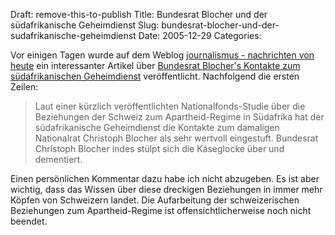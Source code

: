 Draft: remove-this-to-publish
Title: Bundesrat Blocher und der südafrikanische Geheimdienst
Slug: bundesrat-blocher-und-der-sudafrikanische-geheimdienst
Date: 2005-12-29
Categories:

Vor einigen Tagen wurde auf dem Weblog [journalismus - nachrichten von heute](http://oraclesyndicate.twoday.net/) ein interessanter Artikel über [Bundesrat Blocher's Kontakte zum südafrikanischen Geheimdienst](http://oraclesyndicate.twoday.net/stories/1317545/) veröffentlicht. Nachfolgend die ersten Zeilen:

> Laut einer kürzlich veröffentlichten Nationalfonds-Studie über die Beziehungen der Schweiz zum Apartheid-Regime in Südafrika hat der südafrikanische Geheimdienst die Kontakte zum damaligen Nationalrat Christoph Blocher als sehr wertvoll eingestuft. Bundesrat Christoph Blocher indes stülpt sich die Käseglocke über und dementiert.

Einen persönlichen Kommentar dazu habe ich nicht abzugeben. Es ist aber wichtig, dass das Wissen über diese dreckigen Beziehungen in immer mehr Köpfen von Schweizern landet. Die Aufarbeitung der schweizerischen Beziehungen zum Apartheid-Regime ist offensichtlicherweise noch nicht beendet.
